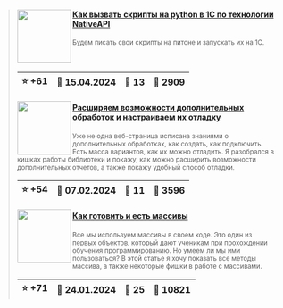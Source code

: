 ﻿<div id="infostart_posts">


> <img src="https://infostart.ru/upload/iblock/a57/a5707e0bb8184dcb38fdc6d97ef07689.png?2fd73232-0fc5-4803-a47f-a486c40b4220" width="96" align="left"> 
> <h4 style="color: white;"><a href="https://infostart.ru/1c/articles/2072990/">Как вызвать скрипты на python в 1С по технологии NativeAPI</a></h4>
> <small>Будем писать свои скрипты на питоне и запускать их на 1С.</small>  
> <br clear="left">
>
> | :star: +61 |  :calendar: 15.04.2024 |  :speech_balloon: 13 |  :eyes: 2909 |
>  |-|-|-|-|  
> <img src="https://infostart.ru/upload/iblock/056/056c40a7b7466e0f727a911732ddb6c5.jpg?e1277692-edb0-46b1-9b78-3e85d125f1de" width="96" align="left"> 
> <h4 style="color: white;"><a href="https://infostart.ru/1c/articles/2035802/">Расширяем возможности дополнительных обработок и настраиваем их отладку</a></h4>
> <small>Уже не одна веб-страница исписана знаниями о дополнительных обработках, как создать, как подключить. Есть масса вариантов, как их можно отладить. Я разобрался в кишках работы библиотеки и покажу, как можно расширить возможности дополнительных отчетов, а также покажу удобный способ отладки.</small>  
> <br clear="left">
>
> | :star: +54 |  :calendar: 07.02.2024 |  :speech_balloon: 11 |  :eyes: 3596 |
>  |-|-|-|-|  
> <img src="https://infostart.ru/upload/iblock/af5/af58a047a7b2538d0a8411a127634cec.jpg?3dbe9d71-c5a0-4270-9f79-24af12cae52d" width="96" align="left"> 
> <h4 style="color: white;"><a href="https://infostart.ru/1c/articles/2024388/">Как готовить и есть массивы</a></h4>
> <small>Все мы используем массивы в своем коде. Это один из первых объектов, который дают ученикам при прохождении обучения программированию. Но умеем ли мы ими пользоваться? В этой статье я хочу показать все методы массива, а также некоторые фишки в работе с массивами.</small>  
> <br clear="left">
>
> | :star: +71 |  :calendar: 24.01.2024 |  :speech_balloon: 25 |  :eyes: 10821 |
>  |-|-|-|-|  
</div>

